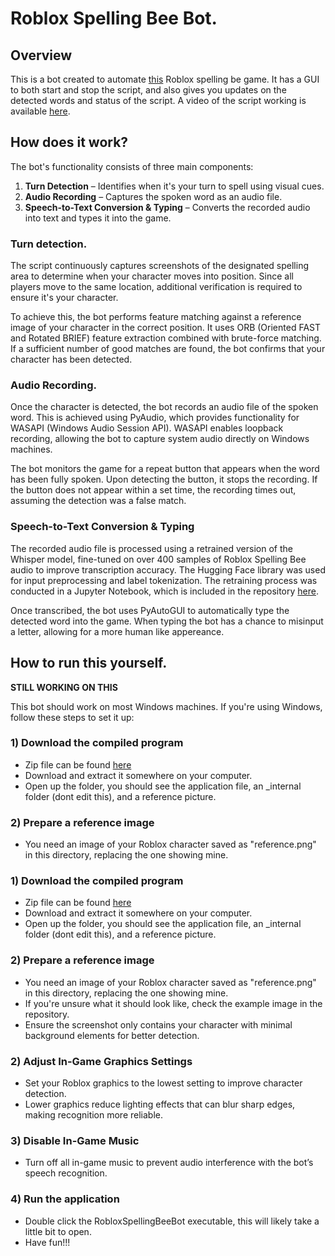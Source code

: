 # Roblox Spelling Bee Bot.

## Overview
This is a bot created to automate [this](https://www.roblox.com/games/17590362521/10M-Spelling-Bee) Roblox spelling be game. It has a GUI to both start and stop the script, and also gives you updates on the detected words and status of the script. A video of the script working is available [here](https://youtu.be/RN1JVsxGM6k). 

## How does it work?
The bot's functionality consists of three main components:

1) **Turn Detection** – Identifies when it's your turn to spell using visual cues.
2) **Audio Recording** – Captures the spoken word as an audio file.
3) **Speech-to-Text Conversion & Typing** – Converts the recorded audio into text and types it into the game.

### Turn detection. 
The script continuously captures screenshots of the designated spelling area to determine when your character moves into position. Since all players move to the same location, additional verification is required to ensure it's your character.

To achieve this, the bot performs feature matching against a reference image of your character in the correct position. It uses ORB (Oriented FAST and Rotated BRIEF) feature extraction combined with brute-force matching. If a sufficient number of good matches are found, the bot confirms that your character has been detected.

### Audio Recording.
Once the character is detected, the bot records an audio file of the spoken word. This is achieved using PyAudio, which provides functionality for WASAPI (Windows Audio Session API). WASAPI enables loopback recording, allowing the bot to capture system audio directly on Windows machines.

The bot monitors the game for a repeat button that appears when the word has been fully spoken. Upon detecting the button, it stops the recording. If the button does not appear within a set time, the recording times out, assuming the detection was a false match.

### Speech-to-Text Conversion & Typing
The recorded audio file is processed using a retrained version of the Whisper model, fine-tuned on over 400 samples of Roblox Spelling Bee audio to improve transcription accuracy. The Hugging Face library was used for input preprocessing and label tokenization. The retraining process was conducted in a Jupyter Notebook, which is included in the repository [here](https://github.com/gschwid/Roblox_Spelling_Bee_Automation/blob/main/model-tuning/fine_tuned_whisper.ipynb).

Once transcribed, the bot uses PyAutoGUI to automatically type the detected word into the game. When typing the bot has a chance to misinput a letter, allowing for a more human like appereance. 

## How to run this yourself.

**STILL WORKING ON THIS**

This bot should work on most Windows machines. If you're using Windows, follow these steps to set it up:

### 1) Download the compiled program
- Zip file can be found [here](https://drive.google.com/file/d/1n6vo-PFLL8N1JkoMcFGWhvCMTkL2LZyC/view?usp=sharing)
- Download and extract it somewhere on your computer. 
- Open up the folder, you should see the application file, an _internal folder (dont edit this), and a reference picture.

### 2) Prepare a reference image
- You need an image of your Roblox character saved as "reference.png" in this directory, replacing the one showing mine.
### 1) Download the compiled program
- Zip file can be found [here](https://drive.google.com/file/d/1n6vo-PFLL8N1JkoMcFGWhvCMTkL2LZyC/view?usp=sharing)
- Download and extract it somewhere on your computer. 
- Open up the folder, you should see the application file, an _internal folder (dont edit this), and a reference picture.

### 2) Prepare a reference image
- You need an image of your Roblox character saved as "reference.png" in this directory, replacing the one showing mine.
- If you're unsure what it should look like, check the example image in the repository.
- Ensure the screenshot only contains your character with minimal background elements for better detection.

### 2) Adjust In-Game Graphics Settings
- Set your Roblox graphics to the lowest setting to improve character detection.
- Lower graphics reduce lighting effects that can blur sharp edges, making recognition more reliable.

### 3) Disable In-Game Music
- Turn off all in-game music to prevent audio interference with the bot’s speech recognition.

### 4) Run the application
- Double click the RobloxSpellingBeeBot executable, this will likely take a little bit to open.
- Have fun!!!
